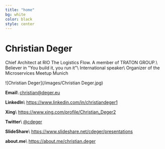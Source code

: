 ```yaml
---
title: "home"
bg: white
color: black
style: center
---
```


# Christian Deger
Chief Architect at RIO The Logistics Flow. A member of TRATON GROUP.\\
Believer in "You build it, you run it"\\
International speaker\\
Organizer of the Microservices Meetup Munich

![Christian Deger](/images/Christian Deger.jpg)

__Email__\\
[christian@deger.eu](mailto:christian@deger.eu)

__LinkedIn__\\
<https://www.linkedin.com/in/christiandeger1>

__Xing__\\
<https://www.xing.com/profile/Christian_Deger2>

__Twitter__\\
[@cdeger](https://twitter.com/cdeger)


__SlideShare__\\
<https://www.slideshare.net/cdeger/presentations>

__about.me__\\
<https://about.me/christian.deger>

